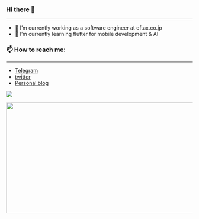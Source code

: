 ### Hi there 👋
***
- 🔭 I’m currently working as a software engineer at eftax.co.jp
- 🌱 I’m currently learning flutter for mobile development & AI

### 📫 How to reach me:
***
  - [Telegram](https://t.me/m_muflih)
  - [twitter](https://twitter.com/muh_muflih)
  - [Personal blog](https://mmuflih.com)

![](https://komarev.com/ghpvc/?username=mmuflih55&color=blue)

<img
  src="https://render.gitanimals.org/farms/mmuflih55"
  width="600"
  height="300"
/>
